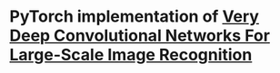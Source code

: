 # PyTorch implementation of [Very Deep Convolutional Networks For Large-Scale Image Recognition](https://arxiv.org/pdf/1409.1556.pdf)